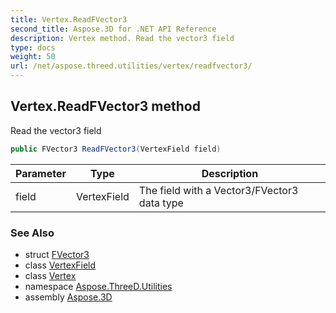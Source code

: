 ```yaml
---
title: Vertex.ReadFVector3
second_title: Aspose.3D for .NET API Reference
description: Vertex method. Read the vector3 field
type: docs
weight: 50
url: /net/aspose.threed.utilities/vertex/readfvector3/
---
```

## Vertex.ReadFVector3 method

Read the vector3 field

```csharp
public FVector3 ReadFVector3(VertexField field)
```

| Parameter | Type | Description |
| --- | --- | --- |
| field | VertexField | The field with a Vector3/FVector3 data type |

### See Also

* struct [FVector3](../../fvector3/)
* class [VertexField](../../vertexfield/)
* class [Vertex](../)
* namespace [Aspose.ThreeD.Utilities](../../../aspose.threed.utilities/)
* assembly [Aspose.3D](../../../)


